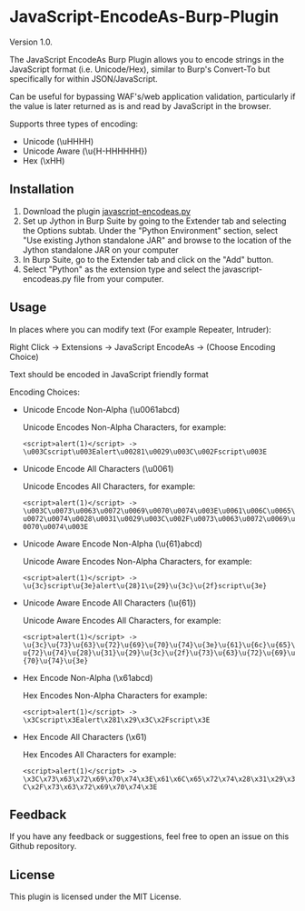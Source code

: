 # JavaScript-EncodeAs-Burp-Plugin
Version 1.0.

The JavaScript EncodeAs Burp Plugin allows you to encode strings in the JavaScript format (i.e. Unicode/Hex), similar to Burp's Convert-To but specifically for within JSON/JavaScript.

Can be useful for bypassing WAF's/web application validation, particularly if the value is later returned as is and read by JavaScript in the browser.

Supports three types of encoding:
- Unicode (\uHHHH)
- Unicode Aware (\u{H-HHHHHH})
- Hex (\xHH)
## Installation
1. Download the plugin [javascript-encodeas.py](https://raw.githubusercontent.com/ret2desync/JavaScript-EncodeAs-Burp-Plugin/main/javascript-encodeas.py)
2. Set up Jython in Burp Suite by going to the Extender tab and selecting the Options subtab. Under the "Python Environment" section, select "Use existing Jython standalone JAR" and browse to the location of the Jython standalone JAR on your computer
3. In Burp Suite, go to the Extender tab and click on the "Add" button.
4. Select "Python" as the extension type and select the javascript-encodeas.py file from your computer.

## Usage
In places where you can modify text (For example Repeater, Intruder):

Right Click -> Extensions -> JavaScript EncodeAs -> (Choose Encoding Choice)

Text should be encoded in JavaScript friendly format

Encoding Choices:

* Unicode Encode Non-Alpha (\u0061abcd)

   Unicode Encodes Non-Alpha Characters, for example:

   `<script>alert(1)</script> -> \u003Cscript\u003Ealert\u00281\u0029\u003C\u002Fscript\u003E`

* Unicode Encode All Characters (\\u0061)

   Unicode Encodes All Characters, for example:

   `<script>alert(1)</script> -> \u003C\u0073\u0063\u0072\u0069\u0070\u0074\u003E\u0061\u006C\u0065\u0072\u0074\u0028\u0031\u0029\u003C\u002F\u0073\u0063\u0072\u0069\u0070\u0074\u003E`

* Unicode Aware Encode Non-Alpha (\\u{61}abcd)

   Unicode Aware Encodes Non-Alpha Characters, for example:

   `<script>alert(1)</script> -> \u{3c}script\u{3e}alert\u{28}1\u{29}\u{3c}\u{2f}script\u{3e}`

* Unicode Aware Encode All Characters (\\u{61})

   Unicode Aware Encodes All Characters, for example:

   `<script>alert(1)</script> -> \u{3c}\u{73}\u{63}\u{72}\u{69}\u{70}\u{74}\u{3e}\u{61}\u{6c}\u{65}\u{72}\u{74}\u{28}\u{31}\u{29}\u{3c}\u{2f}\u{73}\u{63}\u{72}\u{69}\u{70}\u{74}\u{3e}`

* Hex Encode Non-Alpha (\\x61abcd)

   Hex Encodes Non-Alpha Characters for example:

   `<script>alert(1)</script> -> \x3Cscript\x3Ealert\x281\x29\x3C\x2Fscript\x3E`

* Hex Encode All Characters (\\x61)

   Hex Encodes All Characters for example:

   `<script>alert(1)</script> -> \x3C\x73\x63\x72\x69\x70\x74\x3E\x61\x6C\x65\x72\x74\x28\x31\x29\x3C\x2F\x73\x63\x72\x69\x70\x74\x3E`

## Feedback
If you have any feedback or suggestions, feel free to open an issue on this Github repository.

## License
This plugin is licensed under the MIT License.
